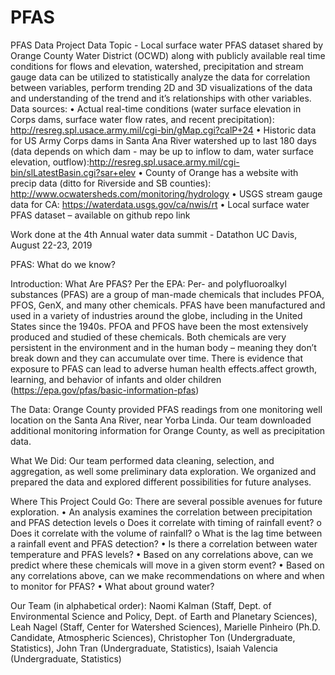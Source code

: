 # PFAS

PFAS Data Project
Data Topic - Local surface water PFAS dataset shared by Orange County Water District (OCWD) along with publicly available real time conditions for flows and elevation, watershed, precipitation and stream gauge data can be utilized to statistically analyze the data for correlation between variables, perform trending 2D and 3D visualizations of the data and understanding of the trend and it’s relationships with other variables.
Data sources:
•	Actual real-time conditions (water surface elevation in Corps dams, surface water flow rates, and recent precipitation): http://resreg.spl.usace.army.mil/cgi-bin/gMap.cgi?calP+24
•	  Historic data for US Army Corps dams in Santa Ana River watershed up to last 180 days (data depends on which dam - may be up to inflow to dam, water surface elevation, outflow):http://resreg.spl.usace.army.mil/cgi-bin/slLatestBasin.cgi?sar+elev
•	County of Orange has a website with precip data (ditto for Riverside and SB counties): http://www.ocwatersheds.com/monitoring/hydrology
•	USGS stream gauge data for CA: https://waterdata.usgs.gov/ca/nwis/rt
•	Local surface water PFAS dataset – available on github repo link 
 

Work done at the 4th Annual water data summit - Datathon 
UC Davis, August 22-23, 2019

PFAS: What do we know?

Introduction:
What Are PFAS? Per the EPA:
Per- and polyfluoroalkyl substances (PFAS) are a group of man-made chemicals that includes PFOA, PFOS, GenX, and many other chemicals. PFAS have been manufactured and used in a variety of industries around the globe, including in the United States since the 1940s. PFOA and PFOS have been the most extensively produced and studied of these chemicals. Both chemicals are very persistent in the environment and in the human body – meaning they don’t break down and they can accumulate over time. There is evidence that exposure to PFAS can lead to adverse human health effects.affect growth, learning, and behavior of infants and older children (https://epa.gov/pfas/basic-information-pfas)

The Data:
Orange County provided PFAS readings from one monitoring well location on the Santa Ana River, near Yorba Linda. Our team downloaded additional monitoring information for Orange County, as well as precipitation data. 

What We Did:
Our team performed data cleaning, selection, and aggregation, as well some preliminary data exploration. We organized and prepared the data and explored different possibilities for future analyses.

Where This Project Could Go:
There are several possible avenues for future exploration. 
 •	An analysis examines the correlation between precipitation and PFAS detection levels
  o	Does it correlate with timing of rainfall event?
  o	Does it correlate with the volume of rainfall?
  o	What is the lag time between a rainfall event and PFAS detection?
 •	Is there a correlation between water temperature and PFAS levels?
 •	Based on any correlations above, can we predict where these chemicals will move in a given storm event?
 •	Based on any correlations above, can we make recommendations on where and when to monitor for PFAS?
 •	What about ground water?
 
Our Team (in alphabetical order): Naomi Kalman (Staff, Dept. of Environmental Science and Policy, Dept. of Earth and Planetary Sciences), Leah Nagel (Staff, Center for Watershed Sciences), Marielle Pinheiro (Ph.D. Candidate, Atmospheric Sciences), Christopher Ton (Undergraduate, Statistics), John Tran (Undergraduate, Statistics), Isaiah Valencia (Undergraduate, Statistics)
